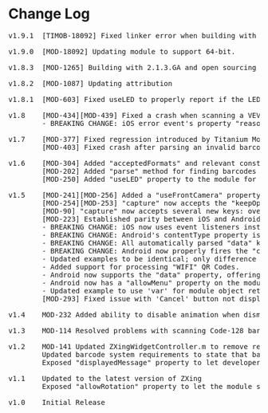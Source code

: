 # Change Log
<pre>
v1.9.1  [TIMOB-18092] Fixed linker error when building with TiSDK 3.5.0+

v1.9.0 	[MOD-18092] Updating module to support 64-bit.

v1.8.3  [MOD-1265] Building with 2.1.3.GA and open sourcing 
	
v1.8.2  [MOD-1087] Updating attribution
	
v1.8.1	[MOD-603] Fixed useLED to properly report if the LED will be used. Also added a button to the example overlay for toggling it on and off.

v1.8	[MOD-434][MOD-439] Fixed a crash when scanning a VEVENT code, and improved the durability of scanning to not crash the application upon parse errors.
		- BREAKING CHANGE: iOS error event's property "reason" has been renamed to "message" for parity with Android and the documentation.

v1.7	[MOD-377] Fixed regression introduced by Titanium Mobile 1.8.1
		[MOD-403] Fixed crash after parsing an invalid barcode.

v1.6	[MOD-304] Added "acceptedFormats" and relevant constants. Check out the documentation and example to find out more.
		[MOD-202] Added "parse" method for finding barcodes in blobs. See documentation and example for more information.
		[MOD-250] Added "useLED" property to the module for lighting the LED during scanning, if available.

v1.5	[MOD-241][MOD-256] Added a "useFrontCamera" property to the module to control which camera is used.
		[MOD-254][MOD-253] "capture" now accepts the "keepOpen" boolean key. Check out the example and documentation to find out more.
		[MOD-90] "capture" now accepts several new keys: overlay, which takes a view; and showRectangle, which takes a boolean.
		[MOD-223] Established parity between iOS and Android Barcode modules.
		- BREAKING CHANGE: iOS now uses event listeners instead of callbacks! Use Ti.Barcode.addEventListener('success', ...) instead of capture({ success: ...})!
		- BREAKING CHANGE: Android's contentType property is now an integer, instead of a string! Check out the example and documentation to find out more.
		- BREAKING CHANGE: All automatically parsed "data" keys will now be lower case. This ensures consistency across the API and ease of access. 
		- BREAKING CHANGE: Android now properly fires the "cancel" event, as documented. It was firing the "canceled" event.
		- Updated examples to be identical; only difference is iOS's example utilizes the allowRotation property.
		- Added support for processing "WIFI" QR Codes.
		- Android now supports the "data" property, offering up a easy to use dictionary of the properties from the scanned barcode.
		- Android now has a "allowMenu" property on the module. See the documentation to find out more.
		- Updated example to use 'var' for module object returned from require.
		[MOD-293] Fixed issue with 'Cancel' button not displaying on capture screen

v1.4    MOD-232 Added ability to disable animation when dismissing camera to eliminate redraw artifacts

v1.3	MOD-114 Resolved problems with scanning Code-128 barcodes by updating to the latest version of ZXing

v1.2    MOD-141 Updated ZXingWidgetController.m to remove references to AVFoundation APIs when compiled to run in the simulator.
        Updated barcode system requirements to state that barcodes are supported in 4.0 and newer
        Exposed "displayedMessage" property to let developers customize the text that is shown to the user

v1.1    Updated to the latest version of ZXing
        Exposed "allowRotation" property to let the module scan in portrait and landscape orientations

v1.0    Initial Release
